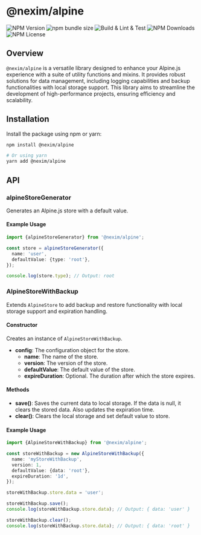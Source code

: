 # @nexim/alpine

![NPM Version](https://img.shields.io/npm/v/%40nexim%2Falpine)
![npm bundle size](https://img.shields.io/bundlephobia/min/%40nexim%2Falpine)
![Build & Lint & Test](https://github.com/the-nexim/nanolib/actions/workflows/build-lint-test.yaml/badge.svg)
![NPM Downloads](https://img.shields.io/npm/dm/%40nexim%2Falpine)
![NPM License](https://img.shields.io/npm/l/%40nexim%2Falpine)

## Overview

`@nexim/alpine` is a versatile library designed to enhance your Alpine.js experience with a suite of utility functions and mixins. It provides robust solutions for data management, including logging capabilities and backup functionalities with local storage support. This library aims to streamline the development of high-performance projects, ensuring efficiency and scalability.

## Installation

Install the package using npm or yarn:

```sh
npm install @nexim/alpine

# Or using yarn
yarn add @nexim/alpine
```

## API

### alpineStoreGenerator

Generates an Alpine.js store with a default value.

#### Example Usage

```ts
import {alpineStoreGenerator} from '@nexim/alpine';

const store = alpineStoreGenerator({
  name: 'user',
  defaultValue: {type: 'root'},
});

console.log(store.type); // Output: root
```

### AlpineStoreWithBackup

Extends `AlpineStore` to add backup and restore functionality with local storage support and expiration handling.

#### Constructor

Creates an instance of `AlpineStoreWithBackup`.

- **config**: The configuration object for the store.
  - **name**: The name of the store.
  - **version**: The version of the store.
  - **defaultValue**: The default value of the store.
  - **expireDuration**: Optional. The duration after which the store expires.

#### Methods

- **save()**: Saves the current data to local storage. If the data is null, it clears the stored data. Also updates the expiration time.
- **clear()**: Clears the local storage and set default value to store.

#### Example Usage

```ts
import {AlpineStoreWithBackup} from '@nexim/alpine';

const storeWithBackup = new AlpineStoreWithBackup({
  name: 'myStoreWithBackup',
  version: 1,
  defaultValue: {data: 'root'},
  expireDuration: '1d',
});

storeWithBackup.store.data = 'user';

storeWithBackup.save();
console.log(storeWithBackup.store.data); // Output: { data: 'user' }

storeWithBackup.clear();
console.log(storeWithBackup.store.data); // Output: { data: 'root' }
```
